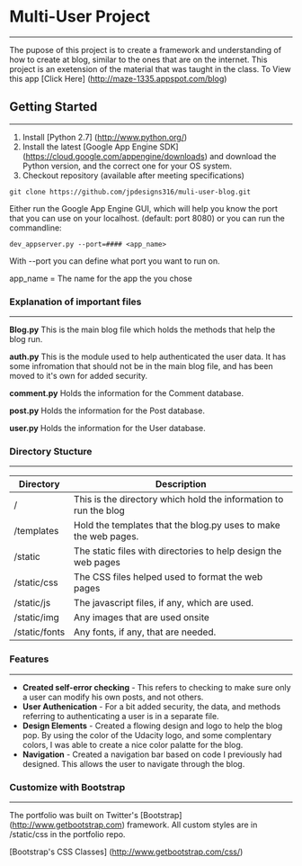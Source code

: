 # Multi-User Project
---
The pupose of this project is to create a framework and understanding of how to create at blog, similar to the ones that are on the internet. This project is an exetension of the material that was taught in the class.
To View this app [Click Here] (http://maze-1335.appspot.com/blog)
## Getting Started
---
1. Install [Python 2.7] (http://www.python.org/)
2. Install the latest [Google App Engine SDK] (https://cloud.google.com/appengine/downloads)  and download the Python version, and the correct one for your OS system.
3. Checkout repository (available after meeting specifications)
```
git clone https://github.com/jpdesigns316/muli-user-blog.git
```

Either run the Google App Engine GUI, which will help you know the port that you can use on your localhost. (default: port 8080) or you can run the commandline:
```
dev_appserver.py --port=#### <app_name> 
```
With --port you can define what port you want to run on.

app_name = The name for the app the you chose

### Explanation of important files
---
**Blog.py**
This is the main blog file which holds the methods that help the blog run.

**auth.py**
This is the module used to help authenticated the user data. It has some infromation that should not be in the main blog file, and has been moved to it's own for added security.

**comment.py**
Holds the information for the Comment database.

**post.py**
Holds the information for the Post database.

**user.py**
Holds the information for the User database.

### Directory Stucture
---
| Directory | Description |
|-----------|-------------|
| / | This is the directory which hold the information to run the blog |
| /templates |  Hold the templates that the blog.py uses to make the web pages. |
| /static | The static files with directories to help design the web pages |
| /static/css | The CSS files helped used to format the web pages |
| /static/js | The javascript files, if any, which are used. |
| /static/img | Any images that are used onsite |
| /static/fonts | Any fonts, if any, that are needed. |

### Features
---
- **Created self-error checking** - This refers to checking to make sure only a user can modify his own posts, and not others.
- **User Authenication** - For a bit added security, the data, and methods referring to authenticating a user is in a separate file.
- **Design Elements** - Created a flowing design and logo to help the blog pop. By using the color of the Udacity logo, and some complentary colors, I was able to create a nice color palatte for the blog.
- **Navigation** - Created a navigation bar based on code I previously had designed. This allows the user to navigate through the blog.

### Customize with Bootstrap
---
The portfolio was built on Twitter's [Bootstrap] (http://www.getbootstrap.com) framework. All custom styles are in /static/css in the portfolio repo.

[Bootstrap's CSS Classes] (http://www.getbootstrap.com/css/)
